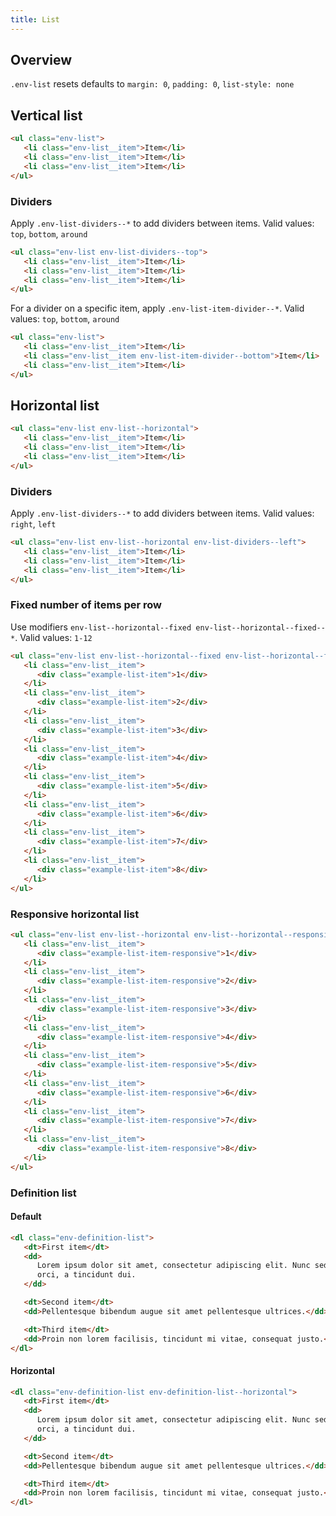 ```yaml
---
title: List
---
```


## Overview

`.env-list` resets defaults to `margin: 0`, `padding: 0`, `list-style: none`

## Vertical list

```html
<ul class="env-list">
   <li class="env-list__item">Item</li>
   <li class="env-list__item">Item</li>
   <li class="env-list__item">Item</li>
</ul>
```

### Dividers

Apply `.env-list-dividers--*` to add dividers between items. Valid values: `top`, `bottom`, `around`

```html
<ul class="env-list env-list-dividers--top">
   <li class="env-list__item">Item</li>
   <li class="env-list__item">Item</li>
   <li class="env-list__item">Item</li>
</ul>
```

For a divider on a specific item, apply `.env-list-item-divider--*`. Valid values: `top`, `bottom`, `around`

```html
<ul class="env-list">
   <li class="env-list__item">Item</li>
   <li class="env-list__item env-list-item-divider--bottom">Item</li>
   <li class="env-list__item">Item</li>
</ul>
```

## Horizontal list

```html
<ul class="env-list env-list--horizontal">
   <li class="env-list__item">Item</li>
   <li class="env-list__item">Item</li>
   <li class="env-list__item">Item</li>
</ul>
```

### Dividers

Apply `.env-list-dividers--*` to add dividers between items. Valid values: `right`, `left`

```html
<ul class="env-list env-list--horizontal env-list-dividers--left">
   <li class="env-list__item">Item</li>
   <li class="env-list__item">Item</li>
   <li class="env-list__item">Item</li>
</ul>
```

### Fixed number of items per row

Use modifiers `env-list--horizontal--fixed env-list--horizontal--fixed--*`. Valid values:
`1-12`

```html
<ul class="env-list env-list--horizontal--fixed env-list--horizontal--fixed--4">
   <li class="env-list__item">
      <div class="example-list-item">1</div>
   </li>
   <li class="env-list__item">
      <div class="example-list-item">2</div>
   </li>
   <li class="env-list__item">
      <div class="example-list-item">3</div>
   </li>
   <li class="env-list__item">
      <div class="example-list-item">4</div>
   </li>
   <li class="env-list__item">
      <div class="example-list-item">5</div>
   </li>
   <li class="env-list__item">
      <div class="example-list-item">6</div>
   </li>
   <li class="env-list__item">
      <div class="example-list-item">7</div>
   </li>
   <li class="env-list__item">
      <div class="example-list-item">8</div>
   </li>
</ul>
```

### Responsive horizontal list

```html
<ul class="env-list env-list--horizontal env-list--horizontal--responsive">
   <li class="env-list__item">
      <div class="example-list-item-responsive">1</div>
   </li>
   <li class="env-list__item">
      <div class="example-list-item-responsive">2</div>
   </li>
   <li class="env-list__item">
      <div class="example-list-item-responsive">3</div>
   </li>
   <li class="env-list__item">
      <div class="example-list-item-responsive">4</div>
   </li>
   <li class="env-list__item">
      <div class="example-list-item-responsive">5</div>
   </li>
   <li class="env-list__item">
      <div class="example-list-item-responsive">6</div>
   </li>
   <li class="env-list__item">
      <div class="example-list-item-responsive">7</div>
   </li>
   <li class="env-list__item">
      <div class="example-list-item-responsive">8</div>
   </li>
</ul>
```

### Definition list

#### Default

```html
<dl class="env-definition-list">
   <dt>First item</dt>
   <dd>
      Lorem ipsum dolor sit amet, consectetur adipiscing elit. Nunc sed faucibus
      orci, a tincidunt dui.
   </dd>

   <dt>Second item</dt>
   <dd>Pellentesque bibendum augue sit amet pellentesque ultrices.</dd>

   <dt>Third item</dt>
   <dd>Proin non lorem facilisis, tincidunt mi vitae, consequat justo.</dd>
</dl>
```

#### Horizontal

```html
<dl class="env-definition-list env-definition-list--horizontal">
   <dt>First item</dt>
   <dd>
      Lorem ipsum dolor sit amet, consectetur adipiscing elit. Nunc sed faucibus
      orci, a tincidunt dui.
   </dd>

   <dt>Second item</dt>
   <dd>Pellentesque bibendum augue sit amet pellentesque ultrices.</dd>

   <dt>Third item</dt>
   <dd>Proin non lorem facilisis, tincidunt mi vitae, consequat justo.</dd>
</dl>
```
